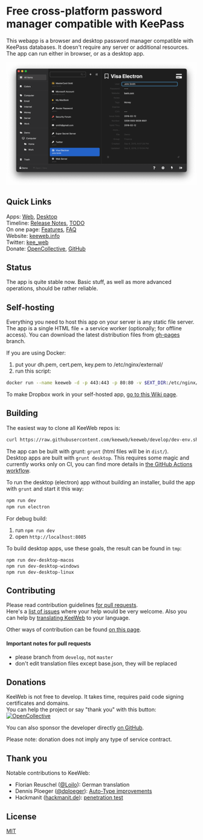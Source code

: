 # Free cross-platform password manager compatible with KeePass

This webapp is a browser and desktop password manager compatible with KeePass databases. It doesn't require any server or additional resources.
The app can run either in browser, or as a desktop app.

![screenshot](img/screenshot.png)

## Quick Links

Apps: [Web](https://app.keeweb.info/), [Desktop](https://github.com/keeweb/keeweb/releases/latest)  
Timeline: [Release Notes](release-notes.md), [TODO](https://github.com/keeweb/keeweb/wiki/TODO)  
On one page: [Features](https://keeweb.info/#features), [FAQ](https://github.com/keeweb/keeweb/wiki/FAQ)  
Website: [keeweb.info](https://keeweb.info)  
Twitter: [kee_web](https://twitter.com/kee_web)  
Donate: [OpenCollective](https://opencollective.com/keeweb#support), [GitHub](https://github.com/sponsors/antelle)  

## Status

The app is quite stable now. Basic stuff, as well as more advanced operations, should be rather reliable.

## Self-hosting

Everything you need to host this app on your server is any static file server. The app is a single HTML file + a service worker (optionally; for offline access).
You can download the latest distribution files from [gh-pages](https://github.com/keeweb/keeweb/archive/gh-pages.zip) branch.  

If you are using Docker:

1. put your dh.pem, cert.pem, key.pem to /etc/nginx/external/ 
2. run this script:
```bash
docker run --name keeweb -d -p 443:443 -p 80:80 -v $EXT_DIR:/etc/nginx/external/ antelle/keeweb
```

To make Dropbox work in your self-hosted app, [go to this Wiki page](https://github.com/keeweb/keeweb/wiki/Dropbox-and-GDrive).

## Building

The easiest way to clone all KeeWeb repos is:
```bash
curl https://raw.githubusercontent.com/keeweb/keeweb/develop/dev-env.sh | bash -
```

The app can be built with grunt: `grunt` (html files will be in `dist/`).  
Desktop apps are built with `grunt desktop`. This requires some magic and currently works only on CI, 
you can find more details in [the GitHub Actions workflow](.github/workflows/build.yaml).  

To run the desktop (electron) app without building an installer, build the app with `grunt` and start it this way:
```bash
npm run dev
npm run electron
```

For debug build:

1. run `npm run dev`
2. open `http://localhost:8085`

To build desktop apps, use these goals, the result can be found in `tmp`:

```
npm run dev-desktop-macos
npm run dev-desktop-windows
npm run dev-desktop-linux
```

## Contributing

Please read contribution guidelines [for pull requests](.github/PULL_REQUEST_TEMPLATE.md).  
Here's a [list of issues](https://github.com/keeweb/keeweb/labels/help%20wanted) where your help would be very welcome.
Also you can help by [translating KeeWeb](https://keeweb.oneskyapp.com) to your language.  

Other ways of contribution can be found [on this page](CONTRIBUTING.md).

#### Important notes for pull requests

- please branch from `develop`, not `master`
- don't edit translation files except base.json, they will be replaced

## Donations

KeeWeb is not free to develop. It takes time, requires paid code signing certificates and domains.  
You can help the project or say "thank you" with this button:  
[<img src="https://opencollective.com/keeweb/tiers/backer.svg?avatarHeight=42&width=880" alt="OpenCollective">](https://opencollective.com/keeweb#support)

You can also sponsor the developer directly [on GitHub](https://github.com/sponsors/antelle).  

Please note: donation does not imply any type of service contract.  

## Thank you

Notable contributions to KeeWeb:

- Florian Reuschel ([@Loilo](https://github.com/Loilo)): German translation
- Dennis Ploeger ([@dploeger](https://github.com/dploeger)): [Auto-Type improvements](https://github.com/keeweb/keeweb/pulls?q=is%3Apr+is%3Aclosed+author%3Adploeger)
- Hackmanit ([hackmanit.de](https://www.hackmanit.de)): [penetration test](https://www.hackmanit.de/en/blog-en/104-pro-bono-penetration-test-keeweb)

## License

[MIT](https://github.com/keeweb/keeweb/blob/master/LICENSE)
